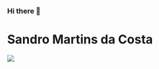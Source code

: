 ### Hi there 👋

<h1>Sandro Martins da Costa</h1>
<img src="https://becode.com.br/wp-content/uploads/2017/05/Come%C3%A7ar-com-Java.gif">
<!--
**profsandromc/profsandromc** is a ✨ _special_ ✨ repository because its `README.md` (this file) appears on your GitHub profile.

Here are some ideas to get you started:

- 🔭 I’m currently working on ...
- 🌱 I’m currently learning ...
- 👯 I’m looking to collaborate on ...
- 🤔 I’m looking for help with ...
- 💬 Ask me about ...
- 📫 How to reach me: ...
- 😄 Pronouns: ...
- ⚡ Fun fact: ...
-->
